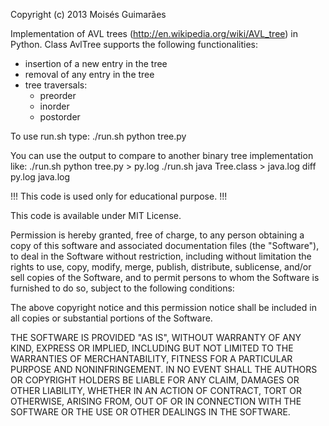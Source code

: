 Copyright (c) 2013 Moisés Guimarães

Implementation of AVL trees (http://en.wikipedia.org/wiki/AVL_tree) in Python.
Class AvlTree supports the following functionalities:
 - insertion of a new entry in the tree
 - removal of any entry in the tree
 - tree traversals:
    - preorder
    - inorder
    - postorder
    
To use run.sh type:
  ./run.sh python tree.py
  
You can use the output to compare to another binary tree implementation like:
  ./run.sh python tree.py    > py.log
  ./run.sh java   Tree.class > java.log
  diff py.log java.log

!!! This code is used only for educational purpose. !!!

This code is available under MIT License.

Permission is hereby granted, free of charge, to any person obtaining a copy
of this software and associated documentation files (the "Software"), to deal
in the Software without restriction, including without limitation the rights
to use, copy, modify, merge, publish, distribute, sublicense, and/or sell
copies of the Software, and to permit persons to whom the Software is
furnished to do so, subject to the following conditions:

The above copyright notice and this permission notice shall be included in
all copies or substantial portions of the Software.

THE SOFTWARE IS PROVIDED "AS IS", WITHOUT WARRANTY OF ANY KIND, EXPRESS OR
IMPLIED, INCLUDING BUT NOT LIMITED TO THE WARRANTIES OF MERCHANTABILITY,
FITNESS FOR A PARTICULAR PURPOSE AND NONINFRINGEMENT. IN NO EVENT SHALL THE
AUTHORS OR COPYRIGHT HOLDERS BE LIABLE FOR ANY CLAIM, DAMAGES OR OTHER
LIABILITY, WHETHER IN AN ACTION OF CONTRACT, TORT OR OTHERWISE, ARISING FROM,
OUT OF OR IN CONNECTION WITH THE SOFTWARE OR THE USE OR OTHER DEALINGS IN
THE SOFTWARE.
